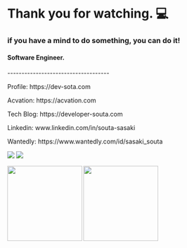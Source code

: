 # Thank you for watching. 💻
### if you have a mind to do something, you can do it!
#### Software Engineer.
<p>------------------------------------</p>
<p>Profile: https://dev-sota.com</p>
<p>Acvation: https://acvation.com</p>
<p>Tech Blog: https://developer-souta.com</p>
<p>Linkedin: www.linkedin.com/in/souta-sasaki</p>
<p>Wantedly: https://www.wantedly.com/id/sasaki_souta</p>


![](https://github-profile-summary-cards.vercel.app/api/cards/profile-details?username=sasaki-sota&theme=dracula)
[![](https://github-profile-trophy.vercel.app/?username=sasaki-sota&theme=onedark)](https://github.com/ryo-ma/github-profile-trophy)

<p>
<a href="https://github.com/sasaki-sota">
  <img align="left" height="170px" src="https://github-readme-stats.vercel.app/api?username=sasaki-sota&count_private=true&show_icons=true&theme=dracula" />
</a>
<a href="https://github.com/sasaki-sota">
  <img align="left" height="170px" src="https://github-readme-stats.vercel.app/api/top-langs/?username=sasaki-sota&layout=compact&theme=dracula" />
</a>
</p>
